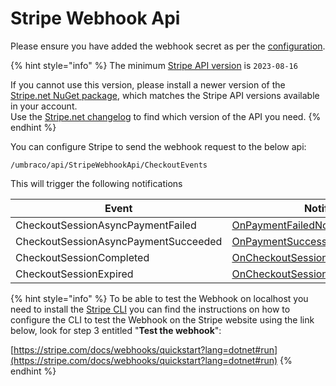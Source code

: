 # Stripe Webhook Api

Please ensure you have added the webhook secret as per the [configuration](../../configuration.md).

{% hint style="info" %}
The minimum [Stripe API version](https://dashboard.stripe.com/developers) is `2023-08-16`

If you cannot use this version, please install a newer version of the [Stripe.net NuGet package](https://www.nuget.org/packages/Stripe.net), which matches the Stripe API versions available in your account.\
Use the [Stripe.net changelog](https://github.com/stripe/stripe-dotnet/blob/master/CHANGELOG.md) to find which version of the API you need.
{% endhint %}

You can configure Stripe to send the webhook request to the below api:

`/umbraco/api/StripeWebhookApi/CheckoutEvents`

This will trigger the following notifications

| Event                                | Notification                                                                                            |
| ------------------------------------ | ------------------------------------------------------------------------------------------------------- |
| CheckoutSessionAsyncPaymentFailed    | [OnPaymentFailedNotification](../../notifications/onpaymentfailednotification.md)                       |
| CheckoutSessionAsyncPaymentSucceeded | [OnPaymentSuccessNotification](../../notifications/onpaymentsuccessnotification.md)                     |
| CheckoutSessionCompleted             | [OnCheckoutSessionCompletedNotification](../../notifications/oncheckoutsessioncompletednotification.md) |
| CheckoutSessionExpired               | [OnCheckoutSessionExpiredNotification](../../notifications/oncheckoutsessionexpirednotification.md)     |



{% hint style="info" %}
To be able to test the Webhook on localhost you need to install the [Stripe CLI](https://github.com/stripe/stripe-cli) you can find the instructions on how to configure the CLI to test the Webhook on the Stripe website using the link below, look for step 3 entitled "**Test the webhook**":

[https://stripe.com/docs/webhooks/quickstart?lang=dotnet#run](https://stripe.com/docs/webhooks/quickstart?lang=dotnet#run)
{% endhint %}

